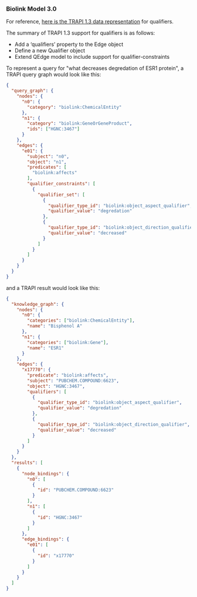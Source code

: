 ### Biolink Model 3.0 

For reference, [here is the TRAPI 1.3 data representation](https://github.com/NCATSTranslator/ReasonerAPI/blob/b43cc5d95a9ae3678401092d1ddb97a5b0b82aae/TranslatorReasonerAPI.yaml#L852) for qualifiers.

The summary of TRAPI 1.3 support for qualifiers is as follows:

* Add a ‘qualifiers’ property to the Edge object
* Define a new Qualifier object 
* Extend QEdge model to include support for qualifier-constraints

To represent a query for "what decreases degredation of ESR1 protein", a TRAPI query graph would look like this:
```json
{
  "query_graph": {
    "nodes": {
      "n0": {
        "category": "biolink:ChemicalEntity"
      },
      "n1": {
        "category": "biolink:GeneOrGeneProduct",
        "ids": ["HGNC:3467"]
      }
    },
    "edges": {
      "e01": {
        "subject": "n0",
        "object": "n1",
        "predicates": [
          "biolink:affects"
        ],
        "qualifier_constraints": [
          {
            "qualifier_set": [
              {
                "qualifier_type_id": "biolink:object_aspect_qualifier",
                "qualifier_value": "degredation"
              },
              {
                "qualifier_type_id": "biolink:object_direction_qualifier",
                "qualifier_value": "decreased"
              }
            ]
          }
        ]
      }
    }
  }
}
```

and a TRAPI result would look like this:

```json
{
  "knowledge_graph": {
    "nodes": {
      "n0": {
        "categories": ["biolink:ChemicalEntity"],
        "name": "Bisphenol A"
      },
      "n1": {
        "categories": ["biolink:Gene"],
        "name": "ESR1"
      }
    },
    "edges": {
      "x17770": {
        "predicate": "biolink:affects",
        "subject": "PUBCHEM.COMPOUND:6623",
        "object": "HGNC:3467",
        "qualifiers": [
          {
            "qualifier_type_id": "biolink:object_aspect_qualifier",
            "qualifier_value": "degredation"
          },
          {
            "qualifier_type_id": "biolink:object_direction_qualifier",
            "qualifier_value": "decreased"
          }
        ]
      }
    }
  },
  "results": [
    {
      "node_bindings": {
        "n0": [
          {
            "id": "PUBCHEM.COMPOUND:6623"
          }
        ],
        "n1": [
          {
            "id": "HGNC:3467"
          }
        ]
      },
      "edge_bindings": {
        "e01": [
          {
            "id": "x17770"
          }
        ]
      }
    }
  ]
}
```
